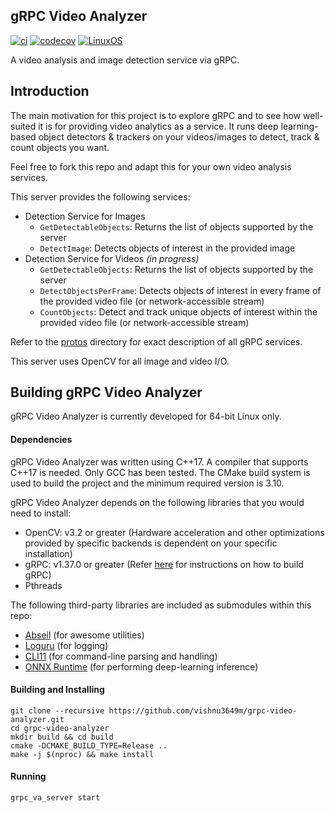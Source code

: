 gRPC Video Analyzer
-------------------
[![ci](https://img.shields.io/circleci/build/gh/vishnu3649m/grpc-video-analyzer?logo=circleci&style=flat-square)](https://app.circleci.com/pipelines/github/vishnu3649m/grpc-video-analyzer)
[![codecov](https://img.shields.io/codecov/c/gh/vishnu3649m/grpc-video-analyzer?style=flat-square&logo=codecov)](https://app.codecov.io/gh/vishnu3649m/grpc-video-analyzer)
[![LinuxOS](https://img.shields.io/badge/os-linux-lightgrey?style=flat-square)]()

A video analysis and image detection service via gRPC.

## Introduction

The main motivation for this project is to explore gRPC and to see how well-suited 
it is for providing video analytics as a service. It runs deep learning-based object 
detectors & trackers on your videos/images to detect, track & count objects you want. 

Feel free to fork this repo and adapt this for your own video analysis services.

This server provides the following services:
- Detection Service for Images
    - `GetDetectableObjects`: Returns the list of objects supported by the server
    - `DetectImage`: Detects objects of interest in the provided image
- Detection Service for Videos _(in progress)_
    - `GetDetectableObjects`: Returns the list of objects supported by the server
    - `DetectObjectsPerFrame`: Detects objects of interest in every frame of the provided video file (or network-accessible stream)
    - `CountObjects`: Detect and track unique objects of interest within the provided video file (or network-accessible stream)

Refer to the [protos](protos) directory for exact description of all gRPC services.

This server uses OpenCV for all image and video I/O. 

## Building gRPC Video Analyzer
gRPC Video Analyzer is currently developed for 64-bit Linux only.

#### Dependencies 
gRPC Video Analyzer was written using C++17. A compiler that supports C++17 is needed.
Only GCC has been tested. The CMake build system is used to build the project
and the minimum required version is 3.10.

gRPC Video Analyzer depends on the following libraries that you would need to install:
- OpenCV: v3.2 or greater (Hardware acceleration and other optimizations provided by specific backends is dependent on your specific installation)
- gRPC: v1.37.0 or greater (Refer [here](https://github.com/grpc/grpc/blob/master/BUILDING.md) for instructions on how to build gRPC)
- Pthreads

The following third-party libraries are included as submodules within this repo:
- [Abseil](https://abseil.io/) (for awesome utilities)
- [Loguru](https://github.com/emilk/loguru) (for logging)
- [CLI11](https://github.com/CLIUtils/CLI11) (for command-line parsing and handling)
- [ONNX Runtime](https://www.onnxruntime.ai/) (for performing deep-learning inference)

#### Building and Installing
```
git clone --recursive https://github.com/vishnu3649m/grpc-video-analyzer.git
cd grpc-video-analyzer
mkdir build && cd build
cmake -DCMAKE_BUILD_TYPE=Release ..
make -j $(nproc) && make install
```

#### Running
```
grpc_va_server start
```
